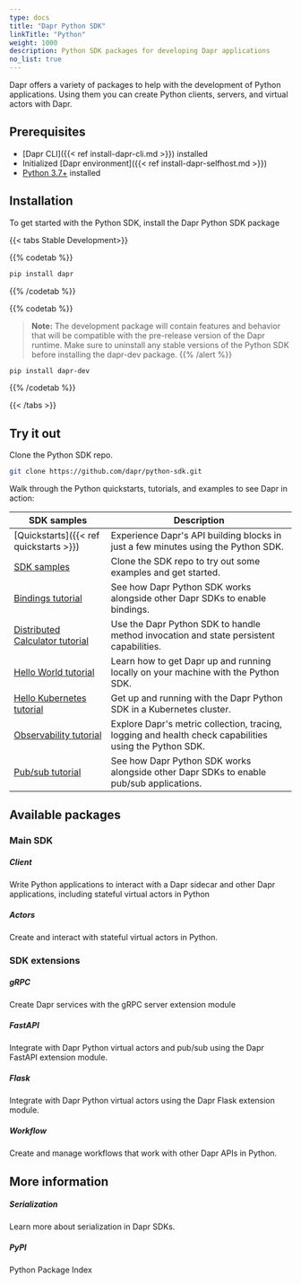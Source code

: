 ```yaml
---
type: docs
title: "Dapr Python SDK"
linkTitle: "Python"
weight: 1000
description: Python SDK packages for developing Dapr applications
no_list: true
---
```


Dapr offers a variety of packages to help with the development of Python applications. Using them you can create Python clients, servers, and virtual actors with Dapr.

## Prerequisites

- [Dapr CLI]({{< ref install-dapr-cli.md >}}) installed
- Initialized [Dapr environment]({{< ref install-dapr-selfhost.md >}})
- [Python 3.7+](https://www.python.org/downloads/) installed

## Installation

To get started with the Python SDK, install the Dapr Python SDK package

{{< tabs Stable Development>}}

{{% codetab %}}
<!--stable-->
```bash
pip install dapr
```
{{% /codetab %}}

{{% codetab %}}
<!--dev-->
> **Note:** The development package will contain features and behavior that will be compatible with the pre-release version of the Dapr runtime. Make sure to uninstall any stable versions of the Python SDK before installing the dapr-dev package.
{{% /alert %}}

```bash
pip install dapr-dev
```

{{% /codetab %}}

{{< /tabs >}}


## Try it out

Clone the Python SDK repo.

```bash
git clone https://github.com/dapr/python-sdk.git
```

Walk through the Python quickstarts, tutorials, and examples to see Dapr in action:

| SDK samples | Description |
| ----------- | ----------- |
| [Quickstarts]({{< ref quickstarts >}}) | Experience Dapr's API building blocks in just a few minutes using the Python SDK. |
| [SDK samples](https://github.com/dapr/python-sdk/tree/master/examples) | Clone the SDK repo to try out some examples and get started. |
| [Bindings tutorial](https://github.com/dapr/quickstarts/tree/master/tutorials/bindings) | See how Dapr Python SDK works alongside other Dapr SDKs to enable bindings. |
| [Distributed Calculator tutorial](https://github.com/dapr/quickstarts/tree/master/tutorials/distributed-calculator/python) | Use the Dapr Python SDK to handle method invocation and state persistent capabilities. |
| [Hello World tutorial](https://github.com/dapr/quickstarts/tree/master/tutorials/hello-world) | Learn how to get Dapr up and running locally on your machine with the Python SDK. |
| [Hello Kubernetes tutorial](https://github.com/dapr/quickstarts/tree/master/tutorials/hello-kubernetes) | Get up and running with the Dapr Python SDK in a Kubernetes cluster. |
| [Observability tutorial](https://github.com/dapr/quickstarts/tree/master/tutorials/observability) | Explore Dapr's metric collection, tracing, logging and health check capabilities using the Python SDK. |
| [Pub/sub tutorial](https://github.com/dapr/quickstarts/tree/master/tutorials/pub-sub) | See how Dapr Python SDK works alongside other Dapr SDKs to enable pub/sub applications. |


## Available packages

### Main SDK

<div class="card-deck">
  <div class="card">
    <div class="card-body">
      <h5 class="card-title"><b>Client</b></h5>
      <p class="card-text">Write Python applications to interact with a Dapr sidecar and other Dapr applications, including stateful virtual actors in Python</p>
      <a href="{{< ref python-client >}}" class="stretched-link"></a>
    </div>
  </div>
  <div class="card">
    <div class="card-body">
      <h5 class="card-title"><b>Actors</b></h5>
      <p class="card-text">Create and interact with stateful virtual actors in Python.</p>
      <a href="{{< ref python-actor >}}" class="stretched-link"></a>
    </div>
  </div>
</div>

### SDK extensions

<div class="card-deck">
  <div class="card">
    <div class="card-body">
      <h5 class="card-title"><b>gRPC</b></h5>
      <p class="card-text">Create Dapr services with the gRPC server extension module</p>
      <a href="{{< ref python-grpc >}}" class="stretched-link"></a>
    </div>
  </div>
  <div class="card">
    <div class="card-body">
      <h5 class="card-title"><b>FastAPI</b></h5>
      <p class="card-text">Integrate with Dapr Python virtual actors and pub/sub using the Dapr FastAPI extension module.</p>
      <a href="{{< ref python-fastapi >}}" class="stretched-link"></a>
    </div>
  </div>
  <div class="card">
    <div class="card-body">
      <h5 class="card-title"><b>Flask</b></h5>
      <p class="card-text">Integrate with Dapr Python virtual actors using the Dapr Flask extension module.</p>
      <a href="{{< ref python-sdk-extensions >}}" class="stretched-link"></a>
    </div>
  </div>
  <div class="card">
    <div class="card-body">
      <h5 class="card-title"><b>Workflow</b></h5>
      <p class="card-text">Create and manage workflows that work with other Dapr APIs in Python.</p>
      <a href="{{< ref python-workflow >}}" class="stretched-link"></a>
    </div>
  </div>
</div>



## More information

<div class="card-deck">
  <div class="card">
    <div class="card-body">
      <h5 class="card-title"><b>Serialization</b></h5>
      <p class="card-text">Learn more about serialization in Dapr SDKs.</p>
      <a href="{{< ref sdk-serialization >}}" class="stretched-link"></a>
    </div>
  </div>
  <div class="card">
    <div class="card-body">
      <h5 class="card-title"><b>PyPI</b></h5>
      <p class="card-text">Python Package Index</p>
      <a href="https://pypi.org/user/dapr.io/" class="stretched-link"></a>
    </div>
  </div>
</div>
